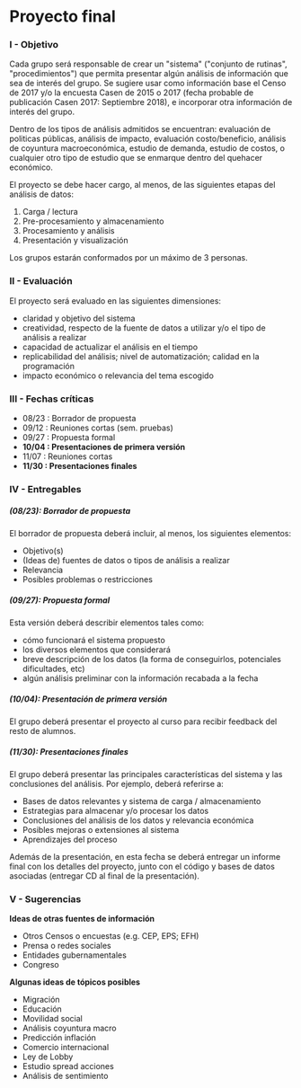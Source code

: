 # Proyecto final

### I - Objetivo

Cada grupo será responsable de crear un "sistema" ("conjunto de rutinas", "procedimientos") que permita presentar algún análisis de información que sea de interés del grupo. Se sugiere usar como información base el Censo de 2017 y/o la encuesta Casen de 2015 o 2017 (fecha probable de publicación Casen 2017: Septiembre 2018), e incorporar otra información de interés del grupo. 

Dentro de los tipos de análisis admitidos se encuentran: evaluación de politicas públicas, análisis de impacto, evaluación costo/beneficio, análisis de coyuntura macroeconómica, estudio de demanda, estudio de costos, o cualquier otro tipo de estudio que se enmarque dentro del quehacer económico.

El proyecto se debe hacer cargo, al menos, de las siguientes etapas del análisis de datos: 
1. Carga / lectura
1. Pre-procesamiento y almacenamiento
1. Procesamiento y análisis
1. Presentación y visualización

Los grupos estarán conformados por un máximo de 3 personas. 

### II - Evaluación

El proyecto será evaluado en las siguientes dimensiones:
- claridad y objetivo del sistema
- creatividad, respecto de la fuente de datos a utilizar y/o el tipo de análisis a realizar
- capacidad de actualizar el análisis en el tiempo
- replicabilidad del análisis; nivel de automatización; calidad en la programación
- impacto económico o relevancia del tema escogido

### III - Fechas críticas

- 08/23 : Borrador de propuesta
- 09/12 : Reuniones cortas (sem. pruebas)
- 09/27 : Propuesta formal
- **10/04 : Presentaciones de primera versión**
- 11/07 : Reuniones cortas
- **11/30 : Presentaciones finales**

### IV - Entregables

##### (08/23): Borrador de propuesta

El borrador de propuesta deberá incluir, al menos, los siguientes elementos:

- Objetivo(s)
- (Ideas de) fuentes de datos o tipos de análisis a realizar
- Relevancia
- Posibles problemas o restricciones

##### (09/27): Propuesta formal

Esta versión deberá describir elementos tales como:

- cómo funcionará el sistema propuesto
- los diversos elementos que considerará
- breve descripción de los datos (la forma de conseguirlos, potenciales dificultades, etc)
- algún análisis preliminar con la información recabada a la fecha

##### (10/04): Presentación de primera versión

El grupo deberá presentar el proyecto al curso para recibir feedback del resto de alumnos.

##### (11/30): Presentaciones finales

El grupo deberá presentar las principales características del sistema y las conclusiones del análisis. Por ejemplo, deberá referirse a:
- Bases de datos relevantes y sistema de carga / almacenamiento
- Estrategias para almacenar y/o procesar los datos
- Conclusiones del análisis de los datos y relevancia económica
- Posibles mejoras o extensiones al sistema
- Aprendizajes del proceso

Además de la presentación, en esta fecha se deberá entregar un informe final con los detalles del proyecto, junto con el código y bases de datos asociadas (entregar CD al final de la presentación).

### V - Sugerencias

**Ideas de otras fuentes de información**

- Otros Censos o encuestas (e.g. CEP, EPS; EFH)
- Prensa o redes sociales
- Entidades gubernamentales
- Congreso

**Algunas ideas de tópicos posibles**

- Migración
- Educación
- Movilidad social
- Análisis coyuntura macro
- Predicción inflación
- Comercio internacional
- Ley de Lobby
- Estudio spread acciones
- Análisis de sentimiento

